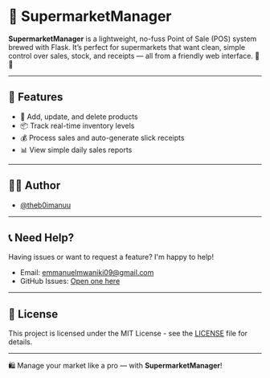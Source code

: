 # 🛒 SupermarketManager

**SupermarketManager** is a lightweight, no-fuss Point of Sale (POS) system brewed with Flask. It’s perfect for supermarkets that want clean, simple control over sales, stock, and receipts — all from a friendly web interface. 🧾✨

---

## 📌 Features

- 🧺 Add, update, and delete products
- 📦 Track real-time inventory levels
- 💰 Process sales and auto-generate slick receipts
- 📊 View simple daily sales reports

---

## 🧑‍💻 Author

- [@theb0imanuu](https://www.github.com/theb0imanuu)

---

## 📞 Need Help?

Having issues or want to request a feature? I'm happy to help!
- Email: emmanuelmwaniki09@gmail.com
- GitHub Issues: [Open one here](https://github.com/theb0imanuu/SupermarketManager/issues)

---

## 📄 License

This project is licensed under the MIT License - see the [LICENSE](https://choosealicense.com/licenses/mit/) file for details.

---

🛍️ Manage your market like a pro — with **SupermarketManager**!

